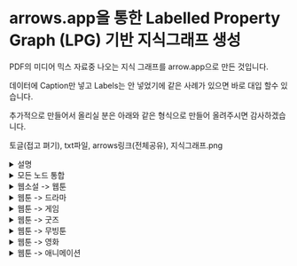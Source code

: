 # arrows.app을 통한 Labelled Property Graph (LPG) 기반 지식그래프 생성

PDF의 미디어 믹스 자료중 나오는 지식 그래프를 arrow.app으로 만든 것입니다.

데이터에 Caption만 넣고 Labels는 안 넣었기에 같은 사례가 있으면 바로 대입 할수 있습니다.


추가적으로 만들어서 올리실 분은 아래와 같은 형식으로 만들어 올려주시면 감사하겠습니다.

토글(접고 펴기), txt파일, arrows링크(전체공유), 지식그래프.png  

<details>
<summary>설명</summary>
<div markdown="1">  
  
  기존에 arrows.app을 사용한 자료(그림1)는 RDF형식에 가까운 형태로 표현되었습니다.  
  
  하지만 이는, arrow.app의 label,caption 기능을 효과적으로 사용하지 못하고,교수님께서 LPG방향으로 구현하는 것을 제안하셔서,  
  (그림2)와 같이 표현을 해보게되었습니다.  
  label를 분류 기준, caption을 인스턴스의 이름, properties는 세부적 사항이라고 생각하시면 구현 시에 편하실 것 같습니다.  
  
  (그림3)은 (그림2)를 바탕으로 실제사례를 반영한 것이며, 이 또한 구현 시에 참고하시면 도움이 될 것이라 생각합니다.  
  
  
![LPG양식](https://user-images.githubusercontent.com/100738390/163113634-30bcc1e2-e8cb-43b2-b594-49c54d606940.png)

</div>
</details>

<details>
<summary>모든 노드 통합</summary>
<div markdown="1"> 
모든 노드 통합 arrows.app 공유(웹툰 -> 웹소설, 드라마, 게임 , 굿즈, 무빙툰, 영화, 애니메이션)
  
https://drive.google.com/file/d/1fXkiz4ji1L3lCajjew7yyiXQdICiTEFk/view?usp=sharing
  
  
![ALL NODE](https://user-images.githubusercontent.com/101037541/168089935-edf871e6-006b-457c-89a7-d1be7bc700a8.png)

  
</div>
</details>

<details>
<summary>웹소설 -> 웹툰</summary>
<div markdown="1">       
웹소설 - 웹툰 txt파일 다운
[WebNovel-Webtoon.txt](https://github.com/chunsejin/web-media-mix/files/8465291/WebNovel-Webtoon.txt)
  
웹소설 - 웹툰 arrows.app 공유
https://drive.google.com/file/d/17X-8BmjjvgHodqZy2Cw3wBSL2S4UriTd/view?usp=sharing

  
![미디어믹스(웹소설_웹툰)](https://user-images.githubusercontent.com/101037541/163104660-2f362981-6bc0-4a40-b0dc-a711fad7c531.png)


</div>
</details>

<details>
<summary>웹툰 -> 드라마</summary>
<div markdown="1">       
웹툰 - 드라마 txt파일 다운
[Webtoon-Drama.txt](https://github.com/chunsejin/web-media-mix/files/8465290/Webtoon-Drama.txt)

웹툰 - 드라마 arrows.app 공유
https://drive.google.com/file/d/1TfmsZs-AOTU0DA03f4ieAg6xkCcjTn0y/view?usp=sharing
  
  
![미디어믹스(웹툰_드라마)](https://user-images.githubusercontent.com/101037541/163107629-eb5327db-0b09-4d87-a5fa-326822297242.png)


</div>
</details>

<details>
<summary>웹툰 -> 게임</summary>
<div markdown="1">       
웹툰 - 게임 txt파일 다운
[Webtoon-Game.txt](https://github.com/chunsejin/web-media-mix/files/8465398/Webtoon-Game.txt)

웹툰 - 게임 arrows.app 공유
https://drive.google.com/file/d/1eUre4ByCuqIaSj3OkpjtYRBarg6ZqaFj/view?usp=sharing

  ![미디어믹스(웹툰_게임)](https://user-images.githubusercontent.com/100738390/163105524-4a6c7023-984a-4ae2-897a-3d1d466f2da8.png)

</div>
</details>


<details>
<summary>웹툰 -> 굿즈</summary>
<div markdown="1">       
웹툰 - 굿즈 txt파일 다운
[Webtoon-goods.txt](https://github.com/chunsejin/web-media-mix/files/8465448/Webtoon-goods.txt)

웹툰 - 굿즈 arrows.app 공유
 https://drive.google.com/file/d/1c_0UGraFQZ3ghRTrp9fqKDK-kTqmYhiO/view?usp=sharing   
  
  ![미디어 믹스(웹툰_굿즈)](https://user-images.githubusercontent.com/100738479/163104251-1913cfdd-e9dd-4b47-b999-7cdf6fb9e9f8.png)



</div>
</details>

<details>
<summary>웹툰 -> 무빙툰</summary>
<div markdown="1">       
웹툰 - 무빙툰 txt파일 다운
[Webtoon-Moving.txt](https://github.com/chunsejin/web-media-mix/files/8465924/Webtoon-Moving.txt)
  
웹툰 - 무빙툰 arrows.app 공유
https://drive.google.com/file/d/1zhyrFpBZJlTQjO738tFO5NM05vXuATKO/view?usp=sharing

 ![미디어믹스(웹툰_무빙툰)](https://user-images.githubusercontent.com/100738731/163110253-98315c5b-b73a-4d49-835f-84e7b314057f.png)


</div>
</details>

<details>
<summary>웹툰 -> 영화</summary>
<div markdown="1">       
웹툰 - 영화 txt파일 다운
[Webtoon_Movie.txt](https://github.com/MinkwanK/web-media-mix/files/8469233/Webtoon_Movie.txt)
  
웹툰 - 영화 arrows.app 공유
https://drive.google.com/file/d/1Yfvbg14Gvt7lU6i9MFzNsGX0yu6o_r1P/view?usp=sharing

  
![Webtoon_Movie](https://user-images.githubusercontent.com/94276637/163134048-bf78d45b-9aec-4b8e-8ed0-32495a8e154d.png)

</div>
</details>

<details>
<summary>웹툰 -> 애니메이션</summary>
<div markdown="1">       
웹툰 - 애니메이션 txt파일 다운
[Webtoon-Animation.txt](https://github.com/chunsejin/web-media-mix/files/8494444/Webtoon-Animation.txt)

웹툰 - 애니메이션 arrows.app 공유
https://drive.google.com/file/d/1XtuFSmplWe3Wj0KchLy8nwiR8_WMGc3w/view?usp=sharing
  
![미디어믹스(웹툰_애니메이션)](https://user-images.githubusercontent.com/100738541/163536414-49f571a1-2462-4b4b-9cc6-6ff398932a10.png)


</div>
</details>

